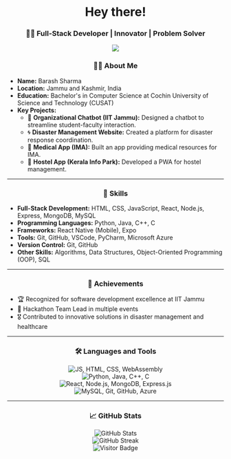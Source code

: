 <h1 align="center">Hey there!</h1>

<h3 align="center">👩‍💻 Full-Stack Developer | Innovator | Problem Solver</h3>

<p align="center">
  <img src="https://s3bucket-incpro.s3.eu-north-1.amazonaws.com/2022-02-24T19%3A20%3A18.214Z-logo_m1.png" />
</p>

<h3 align="center">👨‍💻 About Me</h3>

<ul>
  <li><strong>Name:</strong> Barash Sharma</li>
  <li><strong>Location:</strong> Jammu and Kashmir, India</li>
  <li><strong>Education:</strong> Bachelor's in Computer Science at Cochin University of Science and Technology (CUSAT)</li>
  <li><strong>Key Projects:</strong>
    <ul>
      <li>🚀 <strong>Organizational Chatbot (IIT Jammu):</strong> Designed a chatbot to streamline student-faculty interaction.</li>
      <li>🌀 <strong>Disaster Management Website:</strong> Created a platform for disaster response coordination.</li>
      <li>💊 <strong>Medical App (IMA):</strong> Built an app providing medical resources for IMA.</li>
      <li>🏢 <strong>Hostel App (Kerala Info Park):</strong> Developed a PWA for hostel management.</li>
    </ul>
  </li>
</ul>

---

<h3 align="center">🔧 Skills</h3>

<ul>
  <li><strong>Full-Stack Development:</strong> HTML, CSS, JavaScript, React, Node.js, Express, MongoDB, MySQL</li>
  <li><strong>Programming Languages:</strong> Python, Java, C++, C</li>
  <li><strong>Frameworks:</strong> React Native (Mobile), Expo</li>
  <li><strong>Tools:</strong> Git, GitHub, VSCode, PyCharm, Microsoft Azure</li>
  <li><strong>Version Control:</strong> Git, GitHub</li>
  <li><strong>Other Skills:</strong> Algorithms, Data Structures, Object-Oriented Programming (OOP), SQL</li>
</ul>

---

<h3 align="center">🌟 Achievements</h3>

<ul>
  <li>🏆 Recognized for software development excellence at IIT Jammu</li>
  <li>🥇 Hackathon Team Lead in multiple events</li>
  <li>🎖 Contributed to innovative solutions in disaster management and healthcare</li>
</ul>

---

<h3 align="center">🛠 Languages and Tools</h3>

<div align="center">
  <!-- First row -->
  <div class="icon-row">
    <img src="https://skillicons.dev/icons?i=js,html,css,wasm" alt="JS, HTML, CSS, WebAssembly" />
  </div>

  <!-- Second row -->
  <div class="icon-row">
    <img src="https://skillicons.dev/icons?i=python,java,cpp,c" alt="Python, Java, C++, C" />
  </div>

  <!-- Third row -->
  <div class="icon-row">
    <img src="https://skillicons.dev/icons?i=react,nodejs,mongodb,express" alt="React, Node.js, MongoDB, Express.js" />
  </div>

  <!-- Fourth row -->
  <div class="icon-row">
    <img src="https://skillicons.dev/icons?i=mysql,git,github,azure" alt="MySQL, Git, GitHub, Azure" />
  </div>
</div>

---

<h3 align="center">📈 GitHub Stats</h3>

<div align="center">
  <img src="https://github-readme-stats.vercel.app/api?username=barash1311&show_icons=true&theme=radical" alt="GitHub Stats" style="max-width: 100%;" />
</div>

<div align="center">
  <img src="https://github-readme-streak-stats.herokuapp.com/?user=barash1311&theme=radical" alt="GitHub Streak" style="max-width: 100%;" />
</div>

<div align="center">
  <img src="https://visitor-badge.laobi.icu/badge?page_id=barash1311.barash1311" alt="Visitor Badge" />
</div>


</div>

